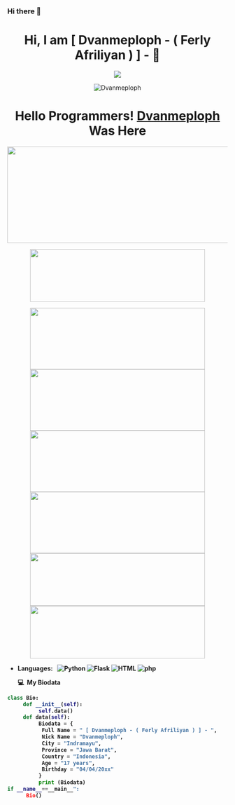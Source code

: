 ### Hi there 👋
<!--
**Dvanmeploph/Dvanmeploph** is a ✨ _special_ ✨ repository because its `README.md` (this file) appears on your GitHub profile.

Here are some ideas to get you started:



<h1 align="center"> Hello World :) </h1>
<p align="center">
•●•
</p>

<img src="https://github.com/Dvanmeploph/Dvanmeploph/blob/main/Hello World/status_me_status_90e259db678545f49a41faf12e095d58.jpg" width="640" title="Menu" alt="Menu">

      <!--![](https://github.com/Dvanmeploph/Dvanmeploph/blob/main/Hello%20World/status_me_status_90e259db678545f49a41faf12e095d58.jpg)-->
<p align="center"> <h1 align="center"> Hi, I am [ Dvanmeploph - ( Ferly Afriliyan ) ] - 👋</h1> </p>
<p align="center">
<a href="https://github.com/Denventa/"><img src="https://img.shields.io/badge/-Github-FFA116?style=for-the-badge&logo=Github&logoColor=black"/> </a>
</p>

<p align="center"> <img src="https://komarev.com/ghpvc/?username=Dvanmeploph&label=Profile%20views&color=0e75b6&style=flat" alt="Dvanmeploph"/></p>
<h1 align="center">
  <b>Hello Programmers!<b> <a href="https://www.facebook.com/Denventa.Xayonara.Team.UnlimitedARMY" target="blank">Dvanmeploph</a> Was Here
</h1>

<p align="center">
  <img width="600" height="220" src="https://github-readme-stats.vercel.app/api?username=Dvanmeploph&show_icons=true&theme=chartreuse-dark&locale=id">
</p>
<p align="center">
  <img width="400" height="120" src="https://github-readme-stats.vercel.app/api/top-langs/?username=Dvanmeploph&layout=compact&theme=chartreuse-dark">
</p>
<p align="center">
<a href="https://github.com/Dvanmeploph/sakera"><img width="400" height="140" src="https://github-readme-stats.vercel.app/api/pin/?username=Dvanmeploph&repo=sakera&theme=chartreuse-dark"></a>
<a href="https://github.com/Dvanmeploph/elite"><img width="400" height="140" src="https://github-readme-stats.vercel.app/api/pin/?username=Dvanmeploph&repo=elite&theme=chartreuse-dark"></a>
<a href="https://github.com/Dvanmeploph/DARK-FB"><img width="400" height="140" src="https://github-readme-stats.vercel.app/api/pin/?username=Dvanmeploph&repo=DARK-FB&theme=chartreuse-dark"></a>
<a href="https://github.com/Dvanmeploph/Dvanmeploph-C"><img width="400" height="140" src="https://github-readme-stats.vercel.app/api/pin/?username=Dvanmeploph&repo=Dvanmeploph-C&theme=chartreuse-dark"></a>
<a href="https://github.com/Dvanmeploph/facebook-tools"><img width="400" height="120" src="https://github-readme-stats.vercel.app/api/pin/?username=Dvanmeploph&repo=facebook-tools&theme=chartreuse-dark"></a>
<a href="https://github.com/Dvanmeploph/Get-Info"><img width="400" height="120" src="https://github-readme-stats.vercel.app/api/pin/?username=Dvanmeploph&repo=Get-Info&theme=chartreuse-dark"></a>


- Languages: &nbsp;
  ![Python](https://img.shields.io/badge/-Python-333333?style=flat&logo=Python&logoColor=007ACC)
  ![Flask](https://img.shields.io/badge/-Flask-333333?style=flat&logo=Flask&logoColor=007ACC)
  ![HTML](https://img.shields.io/badge/-HTML-333333?style=flat&logo=HTML5)
  ![php](https://img.shields.io/badge/-php-333333?style=flat&logo=php&logoColor=1572B6)
  
  **💻 &nbsp;My Biodata**
  
```python
class Bio:
     def __init__(self):
          self.data()
     def data(self):
          Biodata = {
           Full Name = " [ Dvanmeploph - ( Ferly Afriliyan ) ] - ",
           Nick Name = "Dvanmeploph",
           City = "Indramayu",
           Province = "Jawa Barat",
           Country = "Indonesia",
           Age = "17 years",
           Birthday = "04/04/20xx"
          } 
          print (Biodata)
if __name__==__main__":
      Bio()
```
